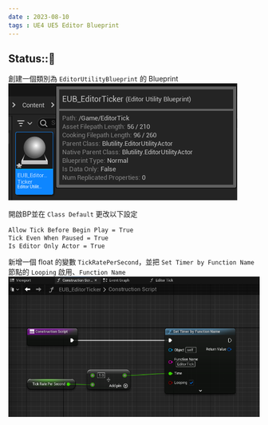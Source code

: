 ```yaml
---
date : 2023-08-10
tags : UE4 UE5 Editor Blueprint
---
```

Status::🌱
---
創建一個類別為 `EditorUtilityBlueprint` 的 Blueprint
![2023-08-10 215357](https://raw.githubusercontent.com/agin0634/DuriShen_DevNote/main/Archives/Images/2023-08-10%20215357.png)

開啟BP並在 `Class Default` 更改以下設定
```
Allow Tick Before Begin Play = True
Tick Even When Paused = True
Is Editor Only Actor = True
```

新增一個 float 的變數 `TickRatePerSecond`，並把 `Set Timer by Function Name` 節點的 `Looping` 啟用、`Function Name`
![2023-08-10 223246](https://raw.githubusercontent.com/agin0634/DuriShen_DevNote/main/Archives/Images/2023-08-10%20223246.png)